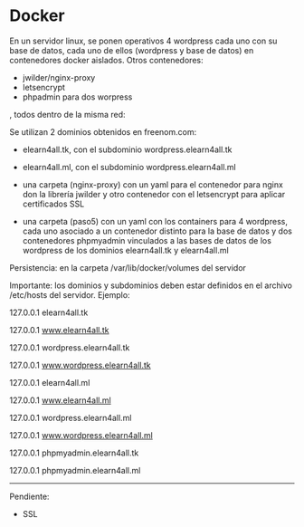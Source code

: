 # Docker
En un servidor linux, se ponen operativos 4 wordpress cada uno con su base de datos, cada uno de ellos (wordpress y base de datos) en contenedores docker aislados.
Otros contenedores: 
- jwilder/nginx-proxy
- letsencrypt
- phpadmin para dos worpress

, todos dentro de la misma red:

Se utilizan 2 dominios obtenidos en freenom.com:
- elearn4all.tk, con el subdominio wordpress.elearn4all.tk
- elearn4all.ml, con el subdominio wordpress.elearn4all.ml

- una carpeta (nginx-proxy) con un yaml para el contenedor para nginx don la librería jwilder y otro contenedor con el letsencrypt para aplicar certificados SSL
- una carpeta (paso5) con un yaml con los containers para 4 wordpress, cada uno asociado a un contenedor distinto para la base de datos y dos contenedores phpmyadmin vinculados a las bases de datos de los wordpress de los dominios elearn4all.tk y elearn4all.ml


Persistencia: en la carpeta /var/lib/docker/volumes del servidor

Importante: los dominios y subdominios deben estar definidos en el archivo /etc/hosts del servidor. Ejemplo:

127.0.0.1       elearn4all.tk

127.0.0.1       www.elearn4all.tk

127.0.0.1       wordpress.elearn4all.tk

127.0.0.1       www.wordpress.elearn4all.tk

127.0.0.1       elearn4all.ml

127.0.0.1       www.elearn4all.ml

127.0.0.1       wordpress.elearn4all.ml

127.0.0.1       www.wordpress.elearn4all.ml

127.0.0.1       phpmyadmin.elearn4all.tk

127.0.0.1       phpmyadmin.elearn4all.ml


-------------------------
Pendiente:
- SSL


